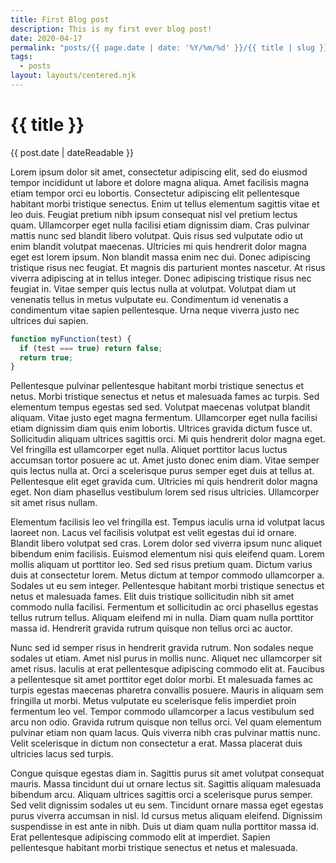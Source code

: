 ```yaml
---
title: First Blog post
description: This is my first ever blog post!
date: 2020-04-17
permalink: "posts/{{ page.date | date: '%Y/%m/%d' }}/{{ title | slug }}.html"
tags:
  - posts
layout: layouts/centered.njk
---
```


# {{ title }}
<time datetime="{{ post.date | dateIso }}">{{ post.date | dateReadable }}</time>

Lorem ipsum dolor sit amet, consectetur adipiscing elit, sed do eiusmod tempor incididunt ut labore et dolore magna aliqua. Amet facilisis magna etiam tempor orci eu lobortis. Consectetur adipiscing elit pellentesque habitant morbi tristique senectus. Enim ut tellus elementum sagittis vitae et leo duis. Feugiat pretium nibh ipsum consequat nisl vel pretium lectus quam. Ullamcorper eget nulla facilisi etiam dignissim diam. Cras pulvinar mattis nunc sed blandit libero volutpat. Quis risus sed vulputate odio ut enim blandit volutpat maecenas. Ultricies mi quis hendrerit dolor magna eget est lorem ipsum. Non blandit massa enim nec dui. Donec adipiscing tristique risus nec feugiat. Et magnis dis parturient montes nascetur. At risus viverra adipiscing at in tellus integer. Donec adipiscing tristique risus nec feugiat in. Vitae semper quis lectus nulla at volutpat. Volutpat diam ut venenatis tellus in metus vulputate eu. Condimentum id venenatis a condimentum vitae sapien pellentesque. Urna neque viverra justo nec ultrices dui sapien.

``` js
function myFunction(test) {
  if (test === true) return false;
  return true;
}
```

Pellentesque pulvinar pellentesque habitant morbi tristique senectus et netus. Morbi tristique senectus et netus et malesuada fames ac turpis. Sed elementum tempus egestas sed sed. Volutpat maecenas volutpat blandit aliquam. Vitae justo eget magna fermentum. Ullamcorper eget nulla facilisi etiam dignissim diam quis enim lobortis. Ultrices gravida dictum fusce ut. Sollicitudin aliquam ultrices sagittis orci. Mi quis hendrerit dolor magna eget. Vel fringilla est ullamcorper eget nulla. Aliquet porttitor lacus luctus accumsan tortor posuere ac ut. Amet justo donec enim diam. Vitae semper quis lectus nulla at. Orci a scelerisque purus semper eget duis at tellus at. Pellentesque elit eget gravida cum. Ultricies mi quis hendrerit dolor magna eget. Non diam phasellus vestibulum lorem sed risus ultricies. Ullamcorper sit amet risus nullam.

Elementum facilisis leo vel fringilla est. Tempus iaculis urna id volutpat lacus laoreet non. Lacus vel facilisis volutpat est velit egestas dui id ornare. Blandit libero volutpat sed cras. Lorem dolor sed viverra ipsum nunc aliquet bibendum enim facilisis. Euismod elementum nisi quis eleifend quam. Lorem mollis aliquam ut porttitor leo. Sed sed risus pretium quam. Dictum varius duis at consectetur lorem. Metus dictum at tempor commodo ullamcorper a. Sodales ut eu sem integer. Pellentesque habitant morbi tristique senectus et netus et malesuada fames. Elit duis tristique sollicitudin nibh sit amet commodo nulla facilisi. Fermentum et sollicitudin ac orci phasellus egestas tellus rutrum tellus. Aliquam eleifend mi in nulla. Diam quam nulla porttitor massa id. Hendrerit gravida rutrum quisque non tellus orci ac auctor.

Nunc sed id semper risus in hendrerit gravida rutrum. Non sodales neque sodales ut etiam. Amet nisl purus in mollis nunc. Aliquet nec ullamcorper sit amet risus. Iaculis at erat pellentesque adipiscing commodo elit at. Faucibus a pellentesque sit amet porttitor eget dolor morbi. Et malesuada fames ac turpis egestas maecenas pharetra convallis posuere. Mauris in aliquam sem fringilla ut morbi. Metus vulputate eu scelerisque felis imperdiet proin fermentum leo vel. Tempor commodo ullamcorper a lacus vestibulum sed arcu non odio. Gravida rutrum quisque non tellus orci. Vel quam elementum pulvinar etiam non quam lacus. Quis viverra nibh cras pulvinar mattis nunc. Velit scelerisque in dictum non consectetur a erat. Massa placerat duis ultricies lacus sed turpis.

Congue quisque egestas diam in. Sagittis purus sit amet volutpat consequat mauris. Massa tincidunt dui ut ornare lectus sit. Sagittis aliquam malesuada bibendum arcu. Aliquam ultrices sagittis orci a scelerisque purus semper. Sed velit dignissim sodales ut eu sem. Tincidunt ornare massa eget egestas purus viverra accumsan in nisl. Id cursus metus aliquam eleifend. Dignissim suspendisse in est ante in nibh. Duis ut diam quam nulla porttitor massa id. Erat pellentesque adipiscing commodo elit at imperdiet. Sapien pellentesque habitant morbi tristique senectus et netus et malesuada.
